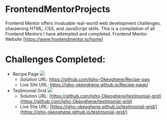 # FrontendMentorProjects
Frontend Mentor offers invaluable real-world web development challenges, sharpening HTML, CSS, and JavaScript skills.
This is a compilation of all Frontend Mentors I have attempted and completed. 
Frontend Mentor Website [https://www.frontendmentor.io/home]

# Challenges Completed:
- Recipe Page
  ![](./design/recipe.jpg)
  - Solution URL: https://github.com/Igho-Okeoghene/Recipe-pag
  - Live Site URL: https://igho-okeoghene.github.io/Recipe-page/
- Testimonial Grid
   ![](./design/testimonial.jpg)
  - Solution URL: [https://github.com/Igho-Okeoghene/testimonial-grid](https://github.com/Igho-Okeoghene/testimonial-grid)
  - Live Site URL: [https://igho-okeoghene.github.io/testimonial-grid/](https://igho-okeoghene.github.io/testimonial-grid/)
